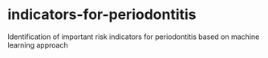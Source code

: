 # indicators-for-periodontitis
Identification of important risk indicators for periodontitis based on machine learning approach

